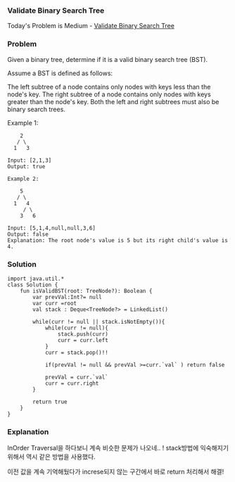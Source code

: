 ### Validate Binary Search Tree

Today's Problem is Medium - [Validate Binary Search Tree](https://leetcode.com/problems/validate-binary-search-tree/) 

### Problem

Given a binary tree, determine if it is a valid binary search tree (BST).

Assume a BST is defined as follows:

The left subtree of a node contains only nodes with keys less than the node's key.
The right subtree of a node contains only nodes with keys greater than the node's key.
Both the left and right subtrees must also be binary search trees.
 

Example 1:

```
    2
   / \
  1   3

Input: [2,1,3]
Output: true
```

```
Example 2:

    5
   / \
  1   4
     / \
    3   6

Input: [5,1,4,null,null,3,6]
Output: false
Explanation: The root node's value is 5 but its right child's value is 4.
```
   
### Solution

```
import java.util.*
class Solution {
    fun isValidBST(root: TreeNode?): Boolean {
        var prevVal:Int?= null
        var curr =root
        val stack : Deque<TreeNode?> = LinkedList()

        while(curr != null || stack.isNotEmpty()){
            while(curr != null){
                stack.push(curr)
                curr = curr.left
            }
            curr = stack.pop()!!

            if(prevVal != null && prevVal >=curr.`val` ) return false

            prevVal = curr.`val`
            curr = curr.right
        }

        return true
    }
}
```

### Explanation

InOrder Traversal을 하다보니 계속 비슷한 문제가 나오네.. ! stack방법에 익숙해지기 위해서 역시 같은 방법을 사용했다. 

이전 값을 계속 기억해뒀다가 increse되지 않는 구간에서 바로 return 처리해서 해결!